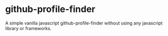 # github-profile-finder
A simple vanilla javascript github-profile-finder without using any javascript library or frameworks.
